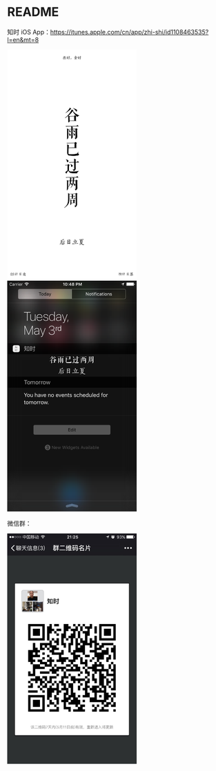 # README

<!--
create time: 2016-05-04 21:19:19
Author: amoblin

This file is created by Marboo<http://marboo.io> template file $MARBOO_HOME/.media/starts/default.md
本文件由 Marboo<http://marboo.io> 模板文件 $MARBOO_HOME/.media/starts/default.md 创建
-->

知时 iOS App：https://itunes.apple.com/cn/app/zhi-shi/id1108463535?l=en&mt=8

<img src="1.png" width="300" />

<img src="2.png" width="300" />

微信群：

<img src="1.jpg" width="300" />

